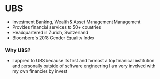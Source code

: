 # UBS

- Investment Banking, Wealth & Asset Management Management
- Provides financial services to 50+ countries
- Headquartered in Zurich, Switzerland
- Bloomberg's 2018 Gender Equality Index

### Why UBS?

- I applied to UBS because its first and formost a top finanical institution and personally outside of software engineering I am very involved with my own financies by invest
